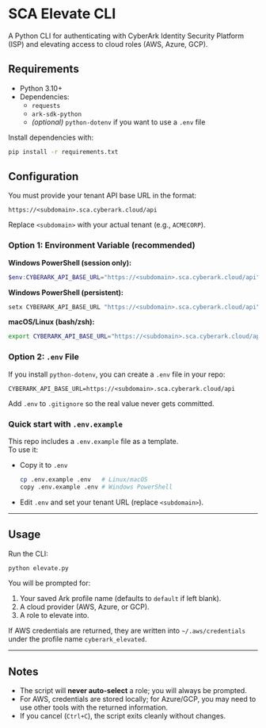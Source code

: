 # SCA Elevate CLI

A Python CLI for authenticating with CyberArk Identity Security Platform (ISP) and elevating access to cloud roles (AWS, Azure, GCP).

## Requirements

- Python 3.10+
- Dependencies:
  - `requests`
  - `ark-sdk-python`
  - *(optional)* `python-dotenv` if you want to use a `.env` file

Install dependencies with:

```bash
pip install -r requirements.txt
```

## Configuration

You must provide your tenant API base URL in the format:

```
https://<subdomain>.sca.cyberark.cloud/api
```
Replace `<subdomain>` with your actual tenant (e.g., `ACMECORP`).

### Option 1: Environment Variable (recommended)

**Windows PowerShell (session only):**

```powershell
$env:CYBERARK_API_BASE_URL="https://<subdomain>.sca.cyberark.cloud/api"
```

**Windows PowerShell (persistent):**

```powershell
setx CYBERARK_API_BASE_URL "https://<subdomain>.sca.cyberark.cloud/api"
```

**macOS/Linux (bash/zsh):**

```bash
export CYBERARK_API_BASE_URL="https://<subdomain>.sca.cyberark.cloud/api"
```

### Option 2: `.env` File

If you install `python-dotenv`, you can create a `.env` file in your repo:

```
CYBERARK_API_BASE_URL=https://<subdomain>.sca.cyberark.cloud/api
```

Add `.env` to `.gitignore` so the real value never gets committed.

### Quick start with `.env.example`

This repo includes a `.env.example` file as a template.  
To use it:

- Copy it to `.env`  
  ```bash
  cp .env.example .env   # Linux/macOS
  copy .env.example .env # Windows PowerShell
  ```
- Edit `.env` and set your tenant URL (replace `<subdomain>`).

---

## Usage

Run the CLI:

```bash
python elevate.py
```

You will be prompted for:
1. Your saved Ark profile name (defaults to `default` if left blank).
2. A cloud provider (AWS, Azure, or GCP).
3. A role to elevate into.

If AWS credentials are returned, they are written into `~/.aws/credentials` under the profile name `cyberark_elevated`.

---

## Notes

- The script will **never auto-select** a role; you will always be prompted.
- For AWS, credentials are stored locally; for Azure/GCP, you may need to use other tools with the returned information.
- If you cancel (`Ctrl+C`), the script exits cleanly without changes.

